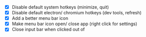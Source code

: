 - [x] Disable default system hotkeys (minimize, quit)
- [x] Disable default electron/ chromium hotkeys (dev tools, refresh)
- [x] Add a better menu bar icon
- [x] Make menu bar icon open/ close app (right click for settings)
- [x] Close input bar when clicked out of